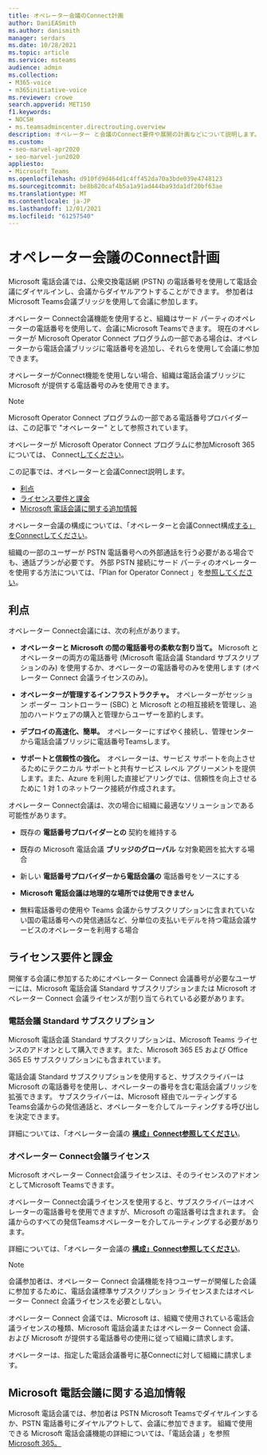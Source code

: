 ```yaml
---
title: オペレーター会議のConnect計画
author: DaniEASmith
ms.author: danismith
manager: serdars
ms.date: 10/28/2021
ms.topic: article
ms.service: msteams
audience: admin
ms.collection:
- M365-voice
- m365initiative-voice
ms.reviewer: crowe
search.appverid: MET150
f1.keywords:
- NOCSH
- ms.teamsadmincenter.directrouting.overview
description: オペレーター と会議のConnect要件や展開の計画などについて説明します。
ms.custom:
- seo-marvel-apr2020
- seo-marvel-jun2020
appliesto:
- Microsoft Teams
ms.openlocfilehash: d910fd9d464d1c4ff452da70a3bde039e4748123
ms.sourcegitcommit: be8b820caf4b5a1a91ad444ba93da1df20bf63ae
ms.translationtype: MT
ms.contentlocale: ja-JP
ms.lasthandoff: 12/01/2021
ms.locfileid: "61257540"
---
```

# <a name="plan-for-operator-connect-conferencing"></a>オペレーター会議のConnect計画

Microsoft 電話会議では、公衆交換電話網 (PSTN) の電話番号を使用して電話会議にダイヤルインし、会議からダイヤルアウトすることができます。  参加者はMicrosoft Teams会議ブリッジを使用して会議に参加します。

オペレーター Connect会議機能を使用すると、組織はサード パーティのオペレーターの電話番号を使用して、会議にMicrosoft Teamsできます。 現在のオペレーターが Microsoft Operator Connect プログラムの一部である場合は、オペレーターから電話会議ブリッジに電話番号を追加し、それらを使用して会議に参加できます。

オペレーターがConnect機能を使用しない場合、組織は電話会議ブリッジに Microsoft が提供する電話番号のみを使用できます。

>[!NOTE]
>Microsoft Operator Connect プログラムの一部である電話番号プロバイダーは、この記事で "オペレーター" として参照されています。
>
>オペレーターが Microsoft Operator Connect プログラムに参加Microsoft 365については、 Connect[してください](https://cloudpartners.transform.microsoft.com/practices/microsoft-365-for-operators/directory)。

この記事では、オペレーターと会議Connect説明します。

- [利点](#benefits)
- [ライセンス要件と課金](#licensing-requirements-and-billing)
- [Microsoft 電話会議に関する追加情報](#additional-information-on-microsoft-audio-conferencing)

オペレーター会議の構成については、「オペレーターと会議Connect構成[する」をConnectしてください](operator-connect-conferencing-configure.md)。

組織の一部のユーザーが PSTN 電話番号への外部通話を行う必要がある場合でも、通話プランが必要です。 外部 PSTN 接続にサード パーティのオペレーターを使用する方法については、「Plan for Operator Connect 」を[参照してください](operator-connect-plan.md)。

## <a name="benefits"></a>利点

オペレーター Connect会議には、次の利点があります。

- **オペレーターと Microsoft の間の電話番号の柔軟な割り当て。** Microsoft とオペレーターの両方の電話番号 (Microsoft 電話会議 Standard サブスクリプションのみ) を使用するか、オペレーターの電話番号のみを使用します (オペレーター Connect 会議ライセンスのみ)。

- **オペレーターが管理するインフラストラクチャ。**  オペレーターがセッション ボーダー コントローラー (SBC) と Microsoft との相互接続を管理し、追加のハードウェアの購入と管理からユーザーを節約します。

- **デプロイの高速化、簡単。**  オペレーターにすばやく接続し、管理センターから電話会議ブリッジに電話番号Teamsします。

- **サポートと信頼性の強化。**  オペレーターは、サービス サポートを向上させるためにテクニカル サポートと共有サービス レベル アグリーメントを提供します。また、Azure を利用した直接ピアリングでは、信頼性を向上させるために 1 対 1 のネットワーク接続が作成されます。

オペレーター Connect会議は、次の場合に組織に最適なソリューションである可能性があります。

- 既存の **電話番号プロバイダーとの** 契約を維持する

- 既存の Microsoft 電話会議 **ブリッジのグローバル** な対象範囲を拡大する場合

- 新しい **電話番号プロバイダーから電話会議の** 電話番号をソースにする

- **Microsoft 電話会議は地理的な場所では使用できません**

- 無料電話番号の使用や Teams 会議からサブスクリプションに含まれていない国の電話番号への発信通話など、分単位の支払いモデルを持つ電話会議サービスのオペレーターを利用する場合

## <a name="licensing-requirements-and-billing"></a>ライセンス要件と課金

開催する会議に参加するためにオペレーター Connect 会議番号が必要なユーザーには、Microsoft 電話会議 Standard サブスクリプションまたは Microsoft オペレーター Connect 会議ライセンスが割り当てられている必要があります。

### <a name="audio-conferencing-standard-subscription"></a>電話会議 Standard サブスクリプション

Microsoft 電話会議 Standard サブスクリプションは、Microsoft Teams ライセンスのアドオンとして購入できます。また、Microsoft 365 E5 および Office 365 E5 サブスクリプションにも含まれています。

電話会議 Standard サブスクリプションを使用すると、サブスクライバーは Microsoft の電話番号を使用し、オペレーターの番号を含む電話会議ブリッジを拡張できます。 サブスクライバーは、Microsoft 経由でルーティングする Teams会議からの発信通話と、オペレーターを介してルーティングする呼び出しを決定できます。

詳細については、「オペレーター会議の [**構成」Connect参照してください**](operator-connect-conferencing-configure.md)。

### <a name="operator-connect-conferencing-license"></a>オペレーター Connect会議ライセンス

Microsoft オペレーター Connect会議ライセンスは、そのライセンスのアドオンとしてMicrosoft Teamsできます。

オペレーター Connect会議ライセンスを使用すると、サブスクライバーはオペレーターの電話番号を使用できますが、Microsoft の電話番号は含まれます。 会議からのすべての発信Teamsオペレーターを介してルーティングする必要があります。

詳細については、「オペレーター会議の [**構成」Connect参照してください**](operator-connect-conferencing-configure.md)。

>[!Note]
>会議参加者は、オペレーター Connect 会議機能を持つユーザーが開催した会議に参加するために、電話会議標準サブスクリプション ライセンスまたはオペレーター Connect 会議ライセンスを必要としない。

オペレーター Connect 会議では、Microsoft は、組織で使用されている電話会議ライセンスの種類、Microsoft 電話会議またはオペレーター Connect 会議、および Microsoft が提供する電話番号の使用に従って組織に請求します。

オペレーターは、指定した電話会議番号に基Connectに対して組織に請求します。

## <a name="additional-information-on-microsoft-audio-conferencing"></a>Microsoft 電話会議に関する追加情報

Microsoft 電話会議では、参加者は PSTN Microsoft Teamsでダイヤルインするか、PSTN 電話番号にダイヤルアウトして、会議に参加できます。 組織で使用できる Microsoft 電話会議機能の詳細については、「電話会議 」を参照[Microsoft 365。](audio-conferencing-in-office-365.md)
